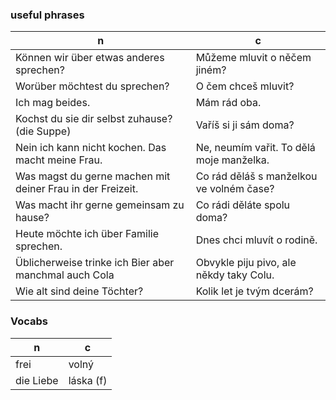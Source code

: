 
### useful phrases

| n                                                          | c                                        |
| ---------------------------------------------------------- | ---------------------------------------- |
| Können wir über etwas anderes sprechen?                    | Můžeme mluvit o něčem jiném?             |
| Worüber möchtest du sprechen?                              | O čem chceš mluvit?                      |
| Ich mag beides.                                            | Mám rád oba.                             |
| Kochst du sie dir selbst zuhause? (die Suppe)              | Vaříš si ji sám doma?                    |
| Nein ich kann nicht kochen. Das macht meine Frau.          | Ne, neumím vařit. To dělá moje manželka. |
| Was magst du gerne machen mit deiner Frau in der Freizeit. | Co rád děláš s manželkou ve volném čase? |
| Was macht ihr gerne gemeinsam zu hause?                    | Co rádi děláte spolu doma?               |
| Heute möchte ich über Familie sprechen.                    | Dnes chci mluvít o rodině.               |  
| Üblicherweise trinke ich Bier aber manchmal auch Cola      | Obvykle piju pivo, ale někdy taky Colu.  |
| Wie alt sind deine Töchter?                                | Kolik let je tvým dcerám?                |


### Vocabs
| n         | c         |
| --------- | --------- |
| frei      | volný     |
| die Liebe | láska (f) |